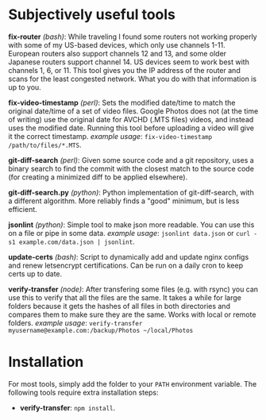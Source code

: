 Subjectively useful tools
=========================

**fix-router** *(bash)*:
    While traveling I found some routers not working properly with some
  of my US-based devices, which only use channels 1-11. European routers
  also support channels 12 and 13, and some older Japanese routers support
  channel 14. US devices seem to work best with channels 1, 6, or 11. This
  tool gives you the IP address of the router and scans for the least
  congested network. What you do with that information is up to you.

**fix-video-timestamp** *(perl)*:
    Sets the modified date/time to match the original date/time of
  a set of video files. Google Photos does not (at the time of writing)
  use the original date for AVCHD (.MTS files) videos, and instead
  uses the modified date. Running this tool before uploading a video
  will give it the correct timestamp.
  *example usage*: `fix-video-timestamp /path/to/files/*.MTS`.

**git-diff-search** *(perl)*:
    Given some source code and a git repository, uses a binary search
  to find the commit with the closest match to the source code (for
  creating a minimized diff to be applied elsewhere).

**git-diff-search.py** *(python)*:
    Python implementation of git-diff-search, with a different algorithm.
  More reliably finds a "good" minimum, but is less efficient.

**jsonlint** *(python)*:
    Simple tool to make json more readable. You can use this on a file or
  pipe in some data. *example usage*: `jsonlint data.json`
  or `curl -s1 example.com/data.json | jsonlint`.

**update-certs** *(bash)*:
    Script to dynamically add and update nginx configs and renew letsencrypt
  certifications. Can be run on a daily cron to keep certs up to date.

**verify-transfer** *(node)*:
    After transfering some files (e.g. with rsync) you can use this to
  verify that all the files are the same. It takes a while for large folders
  because it gets the hashes of all files in both directories and
  compares them to make sure they are the same. Works with local or remote
  folders.
  *example usage*: `verify-transfer myusername@example.com:/backup/Photos ~/local/Photos`

Installation
============

For most tools, simply add the folder to your `PATH` environment variable. The
following tools require extra installation steps:

* **verify-transfer**: `npm install`.
